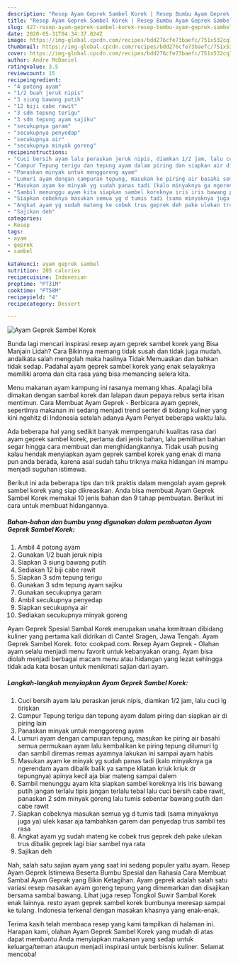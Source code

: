 ```yaml
---
description: "Resep Ayam Geprek Sambel Korek | Resep Bumbu Ayam Geprek Sambel Korek Yang Bisa Manjain Lidah"
title: "Resep Ayam Geprek Sambel Korek | Resep Bumbu Ayam Geprek Sambel Korek Yang Bisa Manjain Lidah"
slug: 427-resep-ayam-geprek-sambel-korek-resep-bumbu-ayam-geprek-sambel-korek-yang-bisa-manjain-lidah
date: 2020-05-31T04:34:37.024Z
image: https://img-global.cpcdn.com/recipes/bdd276cfe73baefc/751x532cq70/ayam-geprek-sambel-korek-foto-resep-utama.jpg
thumbnail: https://img-global.cpcdn.com/recipes/bdd276cfe73baefc/751x532cq70/ayam-geprek-sambel-korek-foto-resep-utama.jpg
cover: https://img-global.cpcdn.com/recipes/bdd276cfe73baefc/751x532cq70/ayam-geprek-sambel-korek-foto-resep-utama.jpg
author: Andre McDaniel
ratingvalue: 3.5
reviewcount: 15
recipeingredient:
- "4 potong ayam"
- "1/2 buah jeruk nipis"
- "3 siung bawang putih"
- "12 biji cabe rawit"
- "3 sdm tepung terigu"
- "3 sdm tepung ayam sajiku"
- "secukupnya garam"
- "secukupnya penyedap"
- "secukupnya air"
- "secukupnya minyak goreng"
recipeinstructions:
- "Cuci bersih ayam lalu peraskan jeruk nipis, diamkan 1/2 jam, lalu cuci lg tiriskan"
- "Campur Tepung terigu dan tepung ayam dalam piring dan siapkan air di piring lain"
- "Panaskan minyak untuk menggoreng ayam"
- "Lumuri ayam dengan campuran tepung, masukan ke piring air basahi semua permukaan ayam lalu kembalikan ke piring tepung dilumuri lg dan sambil diremas remas ayamnya lakukan ini sampai ayam habis"
- "Masukan ayam ke minyak yg sudah panas tadi (kalo minyaknya ga ngerendam ayam dibalik balik ya sampe kliatan kriuk kriuk dr tepungnya) apinya kecil aja biar mateng sampai dalem"
- "Sambil menunggu ayam kita siapkan sambel koreknya iris iris bawang putih jangan terlalu tipis jangan terlalu tebal lalu cuci bersih cabe rawit, panaskan 2 sdm minyak goreng lalu tumis sebentar bawang putih dan cabe rawit"
- "Siapkan cobeknya masukan semua yg d tumis tadi (sama minyaknya juga ya) ulek kasar aja tambahkan garem dan penyedap trus sambil tes rasa"
- "Angkat ayam yg sudah mateng ke cobek trus geprek deh pake ulekan trus dibalik geprek lagi biar sambel nya rata"
- "Sajikan deh"
categories:
- Resep
tags:
- ayam
- geprek
- sambel

katakunci: ayam geprek sambel 
nutrition: 205 calories
recipecuisine: Indonesian
preptime: "PT31M"
cooktime: "PT58M"
recipeyield: "4"
recipecategory: Dessert

---
```



![Ayam Geprek Sambel Korek](https://img-global.cpcdn.com/recipes/bdd276cfe73baefc/751x532cq70/ayam-geprek-sambel-korek-foto-resep-utama.jpg)

Bunda lagi mencari inspirasi resep ayam geprek sambel korek yang Bisa Manjain Lidah? Cara Bikinnya memang tidak susah dan tidak juga mudah. andaikata salah mengolah maka hasilnya Tidak Memuaskan dan bahkan tidak sedap. Padahal ayam geprek sambel korek yang enak selayaknya memiliki aroma dan cita rasa yang bisa memancing selera kita.

Menu makanan ayam kampung ini rasanya memang khas. Apalagi bila dimakan dengan sambal korek dan lalapan daun pepaya rebus serta irisan mentimun. Cara Membuat Ayam Geprek - Berbicara ayam geprek, sepertinya makanan ini sedang menjadi trend senter di bidang kuliner yang kini ngehitz di Indonesia setelah adanya Ayam Penyet beberapa waktu lalu.

Ada beberapa hal yang sedikit banyak mempengaruhi kualitas rasa dari ayam geprek sambel korek, pertama dari jenis bahan, lalu pemilihan bahan segar hingga cara membuat dan menghidangkannya. Tidak usah pusing kalau hendak menyiapkan ayam geprek sambel korek yang enak di mana pun anda berada, karena asal sudah tahu triknya maka hidangan ini mampu menjadi suguhan istimewa.


Berikut ini ada beberapa tips dan trik praktis dalam mengolah ayam geprek sambel korek yang siap dikreasikan. Anda bisa membuat Ayam Geprek Sambel Korek memakai 10 jenis bahan dan 9 tahap pembuatan. Berikut ini cara untuk membuat hidangannya.

<!--inarticleads1-->

##### Bahan-bahan dan bumbu yang digunakan dalam pembuatan Ayam Geprek Sambel Korek:

1. Ambil 4 potong ayam
1. Gunakan 1/2 buah jeruk nipis
1. Siapkan 3 siung bawang putih
1. Sediakan 12 biji cabe rawit
1. Siapkan 3 sdm tepung terigu
1. Gunakan 3 sdm tepung ayam sajiku
1. Gunakan secukupnya garam
1. Ambil secukupnya penyedap
1. Siapkan secukupnya air
1. Sediakan secukupnya minyak goreng


Ayam Geprek Spesial Sambal Korek merupakan usaha kemitraan dibidang kuliner yang pertama kali didrikan di Cantel Sragen, Jawa Tengah. Ayam Geprek Sambel Korek. foto: cookpad.com. Resep Ayam Geprek - Olahan ayam selalu menjadi menu favorit untuk kebanyakan orang. Ayam bisa diolah menjadi berbagai macam menu atau hidangan yang lezat sehingga tidak ada kata bosan untuk menikmati sajian dari ayam. 

<!--inarticleads2-->

##### Langkah-langkah menyiapkan Ayam Geprek Sambel Korek:

1. Cuci bersih ayam lalu peraskan jeruk nipis, diamkan 1/2 jam, lalu cuci lg tiriskan
1. Campur Tepung terigu dan tepung ayam dalam piring dan siapkan air di piring lain
1. Panaskan minyak untuk menggoreng ayam
1. Lumuri ayam dengan campuran tepung, masukan ke piring air basahi semua permukaan ayam lalu kembalikan ke piring tepung dilumuri lg dan sambil diremas remas ayamnya lakukan ini sampai ayam habis
1. Masukan ayam ke minyak yg sudah panas tadi (kalo minyaknya ga ngerendam ayam dibalik balik ya sampe kliatan kriuk kriuk dr tepungnya) apinya kecil aja biar mateng sampai dalem
1. Sambil menunggu ayam kita siapkan sambel koreknya iris iris bawang putih jangan terlalu tipis jangan terlalu tebal lalu cuci bersih cabe rawit, panaskan 2 sdm minyak goreng lalu tumis sebentar bawang putih dan cabe rawit
1. Siapkan cobeknya masukan semua yg d tumis tadi (sama minyaknya juga ya) ulek kasar aja tambahkan garem dan penyedap trus sambil tes rasa
1. Angkat ayam yg sudah mateng ke cobek trus geprek deh pake ulekan trus dibalik geprek lagi biar sambel nya rata
1. Sajikan deh


Nah, salah satu sajian ayam yang saat ini sedang populer yaitu ayam. Resep Ayam Geprek Istimewa Beserta Bumbu Spesial dan Rahasia Cara Membuat Sambal Ayam Geprak yang Bikin Ketagihan. Ayam geprek adalah salah satu variasi resep masakan ayam goreng tepung yang dimemarkan dan disajikan bersama sambal bawang. Lihat juga resep Tongkol Suwir Sambal Korek enak lainnya. resto ayam geprek sambel korek bumbunya meresap sampai ke tulang. Indonesia terkenal dengan masakan khasnya yang enak-enak. 

Terima kasih telah membaca resep yang kami tampilkan di halaman ini. Harapan kami, olahan Ayam Geprek Sambel Korek yang mudah di atas dapat membantu Anda menyiapkan makanan yang sedap untuk keluarga/teman ataupun menjadi inspirasi untuk berbisnis kuliner. Selamat mencoba!
